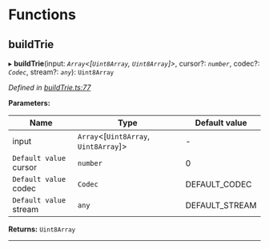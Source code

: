 

# Functions

<a id="buildtrie"></a>

##  buildTrie

▸ **buildTrie**(input: *`Array`<[`Uint8Array`, `Uint8Array`]>*, cursor?: *`number`*, codec?: *`Codec`*, stream?: *`any`*): `Uint8Array`

*Defined in [buildTrie.ts:77](https://github.com/polkadot-js/common/blob/9fc3354/packages/trie-hash/src/buildTrie.ts#L77)*

**Parameters:**

| Name | Type | Default value |
| ------ | ------ | ------ |
| input | `Array`<[`Uint8Array`, `Uint8Array`]> | - |
| `Default value` cursor | `number` | 0 |
| `Default value` codec | `Codec` |  DEFAULT_CODEC |
| `Default value` stream | `any` |  DEFAULT_STREAM |

**Returns:** `Uint8Array`

___

